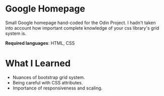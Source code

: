 # Google Homepage

Small Google homepage hand-coded for the Odin Project. 
I hadn't taken into account how important complete knowledge of your css library's grid system is. 

**Required languages**: HTML, CSS

# What I Learned

* Nuances of bootstrap grid system.  
* Being careful with CSS attributes. 
* Importance of responsiveness and scaling. 


